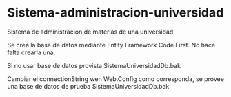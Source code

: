 # Sistema-administracion-universidad
Sistema de administracion de materias de una universidad

Se crea la base de datos mediante Entity Framework Code First. No hace falta crearla una.

Si no usar base de datos provista SistemaUniversidadDb.bak

Cambiar el connectionString wen Web.Config como corresponda, se provee una base de datos de prueba SistemaUniversidadDb.bak

